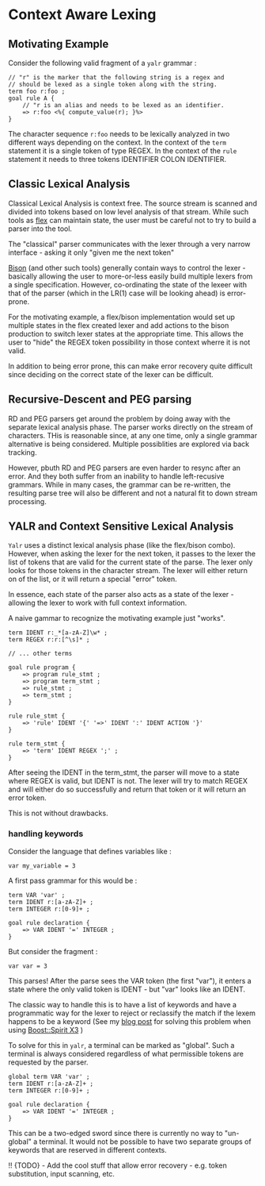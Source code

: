 # Context Aware Lexing

## Motivating Example

Consider the following valid fragment of a `yalr` grammar :

```
// "r" is the marker that the following string is a regex and
// should be lexed as a single token along with the string.
term foo r:foo ;  
goal rule A { 
    // "r is an alias and needs to be lexed as an identifier.
    => r:foo <%{ compute_value(r); }%> 
}
```

The character sequence `r:foo` needs to be lexically analyzed in two different
ways depending on the context. In the context of the `term` statement it is a
single token of type REGEX. In the context of the `rule` statement it needs to
three tokens IDENTIFIER COLON IDENTIFIER.

## Classic Lexical Analysis

Classical Lexical Analysis is context free. The source stream is scanned and
divided into tokens based on low level analysis of that stream. While such
tools as [flex](https://github.com/westes/flex) can maintain state, the user
must be careful not to try to build a parser into the tool.

The "classical" parser communicates with the lexer through a very narrow interface -
asking it only "given me the next token"

[Bison](https://www.gnu.org/software/bison/) (and other such tools) generally
contain ways to control the lexer - basically allowing the user to more-or-less
easily build multiple lexers from a single specification. However,
co-ordinating the state of the lexeer with that of the parser (which in the
LR(1) case will be looking ahead) is error-prone.

For the motivating example, a flex/bison implementation would set up multiple
states in the flex created lexer and add actions to the bison production to
switch lexer states at the appropriate time. This allows the user to "hide" the
REGEX token possibility in those context wherre it is not valid.

In addition to being error prone, this can make error recovery quite difficult
since deciding on the correct state of the lexer can be difficult.

## Recursive-Descent and PEG parsing

RD and PEG parsers get around the problem by doing away with the separate
lexical analysis phase. The parser works directly on the stream of characters.
THis is reasonable since, at any one time, only a single grammar alternative is
being considered. Multiple possiblities are explored via back tracking.

However, pbuth RD and PEG parsers are even harder to resync after an error. And
they both suffer from an inability to handle left-recusive grammars. While in
many cases, the grammar can be re-written, the resulting parse tree will also
be different and not a natural fit to down stream processing.

## YALR and Context Sensitive Lexical Analysis

`Yalr` uses a distinct lexical analysis phase (like the flex/bison combo).
However, when asking the lexer for the next token, it passes to the lexer the
list of tokens that are valid for the current state of the parse. The lexer
only looks for those tokens in the character stream. The lexer will either
return on of the list, or it will return a special "error" token.

In essence, each state of the parser also acts as a state of the lexer -
allowing the lexer to work with full context information.

A naive gammar to recognize the motivating example just "works".

```
term IDENT r:_*[a-zA-Z]\w* ;
term REGEX r:r:[^\s]* ;

// ... other terms

goal rule program {
    => program rule_stmt ;
    => program term_stmt ;
    => rule_stmt ;
    => term_stmt ;
}

rule rule_stmt {
    => 'rule' IDENT '{' '=>' IDENT ':' IDENT ACTION '}'
}

rule term_stmt {
    => 'term' IDENT REGEX ';' ;
}
```

After seeing the IDENT in the term_stmt, the parser will move to a state where
REGEX is valid, but IDENT is not. The lexer will try to match REGEX and will
either do so successfully and return that token or it will return an error
token.

This is not without drawbacks.

### handling keywords

Consider the language that defines variables like :

```
var my_variable = 3
```

A first pass grammar for this would be :

```
term VAR 'var' ;
term IDENT r:[a-zA-Z]+ ;
term INTEGER r:[0-9]+ ;

goal rule declaration {
    => VAR IDENT '=' INTEGER ;
}
```

But consider the fragment :
```
var var = 3
```

This parses! After the parse sees the VAR token (the first "var"), it enters a
state where the only valid token is IDENT - but "var" looks like an IDENT.

The classic way to handle this is to have a list of keywords and have a
programmatic way for the lexer to reject or reclassify the match if the lexem
happens to be a keyword (See my [blog
post](https://www.codevamping.com/2018/09/identifier-parsing-in-boost-spirit-x3/)
for solving this problem when using [Boost::Spirit
X3](https://www.boost.org/doc/libs/develop/libs/spirit/doc/x3/html/index.html)
)

To solve for this in `yalr`, a terminal can be marked as "global". Such a
terminal is always considered regardless of what permissible tokens are
requested by the parser.

```
global term VAR 'var' ;
term IDENT r:[a-zA-Z]+ ;
term INTEGER r:[0-9]+ ;

goal rule declaration {
    => VAR IDENT '=' INTEGER ;
}
```

This can be a two-edged sword since there is currently no way to "un-global" a
terminal. It would not be possible to have two separate groups of keywords that
are reserved in different contexts.

!! {TODO} - Add the cool stuff that allow error recovery - e.g. token
substitution, input scanning, etc.
